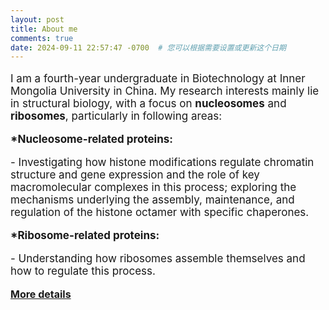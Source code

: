 ```yaml
---
layout: post
title: About me
comments: true
date: 2024-09-11 22:57:47 -0700  # 您可以根据需要设置或更新这个日期
---
```



<p style="font-size: 17px;">I am a fourth-year undergraduate in Biotechnology at Inner Mongolia University in China. My research interests mainly lie in structural biology, with a focus on <strong>nucleosomes</strong> and <strong>ribosomes</strong>, particularly in following areas:</p>

<p style="font-size: 17px;"><strong>*Nucleosome-related proteins:</strong> 
<p style="font-size: 17px;">- Investigating how histone modifications regulate chromatin structure and gene expression and the role of key macromolecular complexes in this process; exploring the mechanisms underlying the assembly, maintenance, and regulation of the histone octamer with specific chaperones. </p>

<p style="font-size: 17px;"><strong>*Ribosome-related proteins:</strong>
<p style="font-size: 17px;">- Understanding how ribosomes assemble themselves and how to regulate this process.</p>

<p><strong style="font-size: 16px;"><a href="https://manxin-c.github.io/aboutme/">More details</a></strong></p> 
